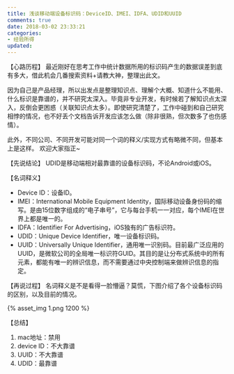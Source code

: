 ```yaml
---
title: 浅谈移动端设备标识码：DeviceID、IMEI、IDFA、UDID和UUID
comments: true
date: 2018-03-02 23:33:21
categories:
- 经验所得
updated:
---
```

【心路历程】
最近刚好在思考工作中统计数据所用的标识码产生的数据误差到底有多大，借此机会几番搜索资料+请教大神，整理出此文。

<!-- more -->

因为自己是产品经理，所以出发点是整理知识点、理解个大概、知道什么不能用、什么标识是靠谱的，并不研究太深入。毕竟非专业开发，有时候若了解知识点太深入，反倒会更困惑（关联知识点太多）。即使研究清楚了，工作中碰到和自己研究相悖的情况，也不好丢个文档告诉开发应该怎么做（除非很熟，但次数多了也伤感情）。

此外，不同公司、不同开发可能对同一个词的释义/实现方式有略微不同，但基本上是这样。
欢迎大家指正~

【先说结论】
UDID是移动端相对最靠谱的设备标识码，不论Android或iOS。

【名词释义】
  - Device ID：设备ID。
  - IMEI：International Mobile Equipment Identity，国际移动设备身份码的缩写。是由15位数字组成的“电子串号”，它与每台手机一一对应，每个IMEI在世界上都是唯一的。
  - IDFA：Identifier For Advertising，iOS独有的广告标识符。
  - UDID：Unique Device Identifier，唯一设备标识码。
  - UUID：Universally Unique Identifier，通用唯一识别码。目前最广泛应用的UUID，是微软公司的全局唯一标识符GUID。其目的是让分布式系统中的所有元素，都能有唯一的辨识信息，而不需要通过中央控制端来做辨识信息的指定。

【再说过程】
名词释义是不是看得一脸懵逼？莫慌，下图介绍了各个设备标识码的区别，以及目前的情况。

{% asset_img 1.png 1200 %}

【总结】
1. mac地址：禁用
2. device ID：不大靠谱
3. UUID：不大靠谱
4. UDID：最靠谱

